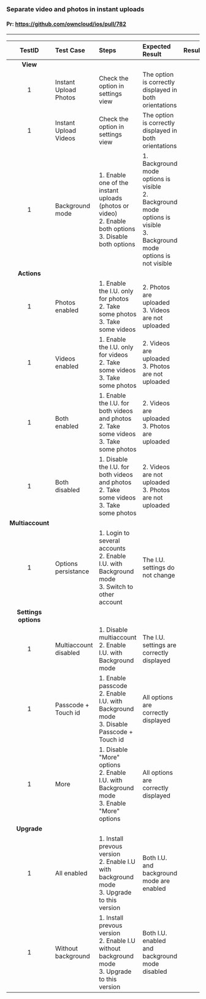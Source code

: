 ###  Separate video and photos in instant uploads 

#### Pr: https://github.com/owncloud/ios/pull/782 


---

 
| TestID | Test Case | Steps | Expected Result | Result | Related Comment |
| :----: | :-------- | :---- | :-------------- | :----: | :------ |
|**View**||||||
| 1 | Instant Upload Photos | Check the option in settings view| The option is correctly displayed in both orientations  |  |  |
| 1 | Instant Upload Videos | Check the option in settings view| The option is correctly displayed in both orientations  |  |  |
| 1 | Background mode | 1. Enable one of the instant uploads (photos or video)<br>2. Enable both options<br>3. Disable both options| 1. Background mode options is visible<br>2. Background mode options is visible<br>3. Background mode options is not visible  |  |  |
|**Actions**||||||
| 1 | Photos enabled | 1. Enable the I.U. only for photos<br>2. Take some photos<br>3. Take some videos| 2. Photos are uploaded<br>3. Videos are not uploaded  |  |  |
| 1 | Videos enabled | 1. Enable the I.U. only for videos<br>2. Take some videos<br>3. Take some photos| 2. Videos are uploaded<br>3. Photos are not uploaded  |  |  |
| 1 | Both enabled | 1. Enable the I.U. for both videos and photos<br>2. Take some videos<br>3. Take some photos| 2. Videos are uploaded<br>3. Photos are uploaded  |  |  |
| 1 | Both disabled | 1. Disable the I.U. for both videos and photos<br>2. Take some videos<br>3. Take some photos| 2. Videos are not uploaded<br>3. Photos are not uploaded  |  |  |
|**Multiaccount**||||||
| 1 | Options persistance | 1. Login to several accounts<br>2. Enable I.U. with Background mode<br>3. Switch to other account| The I.U. settings do not change |  |  |
|**Settings options**||||||
| 1 | Multiaccount disabled | 1. Disable multiaccount<br>2. Enable I.U. with Background mode| The I.U. settings are correctly displayed |  |  |
| 1 | Passcode + Touch id | 1. Enable passcode<br>2. Enable I.U. with Background mode<br>3. Disable Passcode + Touch id| All options are correctly displayed |  |  |
| 1 | More | 1. Disable "More" options<br>2. Enable I.U. with Background mode<br>3. Enable "More" options| All options are correctly displayed |  |  |
|**Upgrade**||||||
| 1 | All enabled | 1. Install prevous version<br>2. Enable I.U with background mode<br>3. Upgrade to this version| Both I.U. and background mode are enabled |  |  |
| 1 | Without background | 1. Install prevous version<br>2. Enable I.U without background mode<br>3. Upgrade to this version| Both I.U. enabled and background mode disabled |  |  |